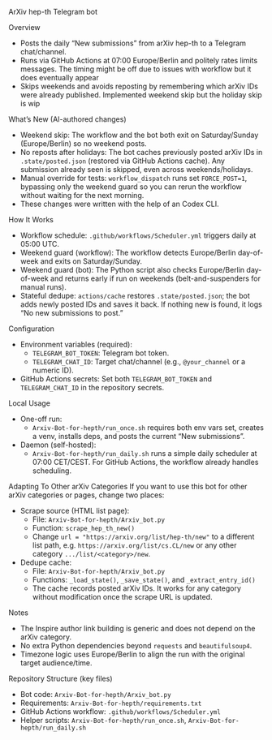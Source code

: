 ArXiv hep-th Telegram bot

Overview
- Posts the daily “New submissions” from arXiv hep-th to a Telegram chat/channel.
- Runs via GitHub Actions at 07:00 Europe/Berlin and politely rates limits messages. The timing might be off due to issues with workflow but it does eventually appear
- Skips weekends and avoids reposting by remembering which arXiv IDs were already published. Implemented weekend skip but the holiday skip is wip

What’s New (AI-authored changes)
- Weekend skip: The workflow and the bot both exit on Saturday/Sunday (Europe/Berlin) so no weekend posts.
- No reposts after holidays: The bot caches previously posted arXiv IDs in `.state/posted.json` (restored via GitHub Actions cache). Any submission already seen is skipped, even across weekends/holidays.
- Manual override for tests: `workflow_dispatch` runs set `FORCE_POST=1`, bypassing only the weekend guard so you can rerun the workflow without waiting for the next morning.
- These changes were written with the help of an Codex CLI.

How It Works
- Workflow schedule: `.github/workflows/Scheduler.yml` triggers daily at 05:00 UTC.
- Weekend guard (workflow): The workflow detects Europe/Berlin day-of-week and exits on Saturday/Sunday.
- Weekend guard (bot): The Python script also checks Europe/Berlin day-of-week and returns early if run on weekends (belt-and-suspenders for manual runs).
- Stateful dedupe: `actions/cache` restores `.state/posted.json`; the bot adds newly posted IDs and saves it back. If nothing new is found, it logs “No new submissions to post.”

Configuration
- Environment variables (required):
  - `TELEGRAM_BOT_TOKEN`: Telegram bot token.
  - `TELEGRAM_CHAT_ID`: Target chat/channel (e.g., `@your_channel` or a numeric ID).
- GitHub Actions secrets: Set both `TELEGRAM_BOT_TOKEN` and `TELEGRAM_CHAT_ID` in the repository secrets.

Local Usage
- One-off run:
  - `Arxiv-Bot-for-hepth/run_once.sh` requires both env vars set, creates a venv, installs deps, and posts the current “New submissions”.
- Daemon (self-hosted):
  - `Arxiv-Bot-for-hepth/run_daily.sh` runs a simple daily scheduler at 07:00 CET/CEST. For GitHub Actions, the workflow already handles scheduling.

Adapting To Other arXiv Categories
If you want to use this bot for other arXiv categories or pages, change two places:
- Scrape source (HTML list page):
  - File: `Arxiv-Bot-for-hepth/Arxiv_bot.py`
  - Function: `scrape_hep_th_new()`
  - Change `url = "https://arxiv.org/list/hep-th/new"` to a different list path, e.g. `https://arxiv.org/list/cs.CL/new` or any other category `.../list/<category>/new`.
- Dedupe cache:
  - File: `Arxiv-Bot-for-hepth/Arxiv_bot.py`
  - Functions: `_load_state()`, `_save_state()`, and `_extract_entry_id()`
  - The cache records posted arXiv IDs. It works for any category without modification once the scrape URL is updated.

Notes
- The Inspire author link building is generic and does not depend on the arXiv category.
- No extra Python dependencies beyond `requests` and `beautifulsoup4`.
- Timezone logic uses Europe/Berlin to align the run with the original target audience/time.

Repository Structure (key files)
- Bot code: `Arxiv-Bot-for-hepth/Arxiv_bot.py`
- Requirements: `Arxiv-Bot-for-hepth/requirements.txt`
- GitHub Actions workflow: `.github/workflows/Scheduler.yml`
- Helper scripts: `Arxiv-Bot-for-hepth/run_once.sh`, `Arxiv-Bot-for-hepth/run_daily.sh`
